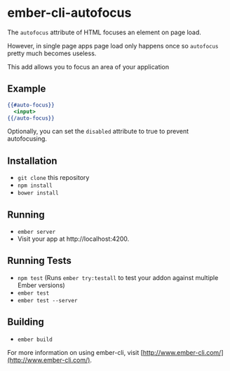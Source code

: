 # ember-cli-autofocus

The `autofocus` attribute of HTML focuses an element on page load.

However, in single page apps page load only happens once so `autofocus` pretty much becomes useless.

This add allows you to focus an area of your application

## Example

```handlebars
{{#auto-focus}}
  <input>
{{/auto-focus}}
```

Optionally, you can set the `disabled` attribute to true to prevent autofocusing.

## Installation

* `git clone` this repository
* `npm install`
* `bower install`

## Running

* `ember server`
* Visit your app at http://localhost:4200.

## Running Tests

* `npm test` (Runs `ember try:testall` to test your addon against multiple Ember versions)
* `ember test`
* `ember test --server`

## Building

* `ember build`

For more information on using ember-cli, visit [http://www.ember-cli.com/](http://www.ember-cli.com/).
